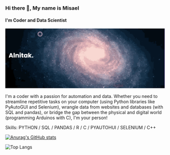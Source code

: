 ### Hi there 👋, My name is Misael
#### I'm Coder and Data Scientist
![I'm Web Developer and Data Scientist](https://github.com/Alnit4k/Alnit4k/blob/main/banner.png)

I'm a coder with a passion for automation and data. Whether you need to streamline repetitive tasks on your computer (using Python libraries like PyAutoGUI and Selenium), wrangle data from websites and databases (with SQL and pandas), or bridge the gap between the physical and digital world (programming Arduinos with C), I'm your person!

Skills: PYTHON / SQL / PANDAS / R / C / PYAUTOHUI / SELENIUM / C++


[![Anurag's GitHub stats](https://github-readme-stats.vercel.app/api?username=alnit4k&show_icons=true&theme=dracula)](https://github.com/anuraghazra/github-readme-stats)

![Top Langs](https://github-readme-stats.vercel.app/api/top-langs/?username=anuraghazra&hide_progress=true)
